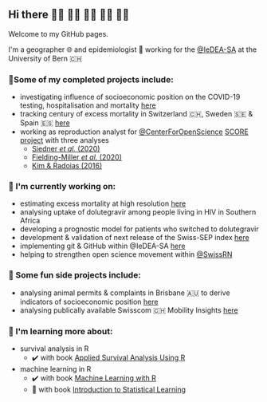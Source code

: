 ## Hi there 🤘🏻 🤘🏼 🤘🏽 🤘🏾 🤘🏿

Welcome to my GitHub pages.  

I'm a geographer 🌐 and epidemiologist 🦠 working for the [@IeDEA-SA](https://github.com/IeDEA-SA) at the University of Bern 🇨🇭

### 📜Some of my completed projects include:
- investigating influence of socioeconomic position on the COVID-19 testing, hospitalisation and mortality [here](https://github.com/jriou/covid-sep-ch)  
- tracking century of excess mortality in Switzerland 🇨🇭, Sweden 🇸🇪 & Spain 🇪🇸 [here](https://github.com/RPanczak/ISPM_excess-mortality)  
- working as reproduction analyst for [@CenterForOpenScience](https://github.com/CenterForOpenScience) [SCORE project](https://www.cos.io/score) with three analyses
    - [Siedner *et al.* (2020)](https://github.com/RPanczak/SCORE_Siedner_covid_P3NJ)
    - [Fielding-Miller *et al.* (2020)](https://github.com/RPanczak/SCORE_Fielding-Miller_covid_R3pV) 
    - [Kim & Radoias (2016)](https://github.com/RPanczak/SCORE_Kim_SocSciMed_2016_AqDO)    

### 🚀 I'm currently working on:  
- estimating excess mortality at high resolution [here](https://github.com/RPanczak/ISPM_geo-mortality)  
- analysing uptake of dolutegravir among people living in HIV in Southern Africa  
- developing a prognostic model for patients who switched to dolutegravir  
- development & validation of next release of the Swiss-SEP index [here](https://github.com/RPanczak/SNC_Swiss-SEP4)  
- implementing git & GitHub within @IeDEA-SA [here](https://github.com/IeDEA-SA/IeDEA_WG-open-science)
- helping to strengthen open science movement within [@SwissRN](https://github.com/SwissRN)  

### 🎡 Some fun side projects include:  
- analysing animal permits & complaints in Brisbane 🇦🇺 to derive indicators of socioeconomic position [here](https://github.com/RPanczak/FUN_BCC-animals)  
- analysing publically available Swisscom 🇨🇭 Mobility Insights [here](https://github.com/RPanczak/FUN_swisscom)  

### 🧐 I'm learning more about:  
- survival analysis in R 
    - ✔️ with book [Applied Survival Analysis Using R](https://github.com/RPanczak/R_ASAuR)
- machine learning in R 
    - ✔️ with book [Machine Learning with R](https://github.com/RPanczak/R_MLwR) 
    - 🚧 with book [Introduction to Statistical Learning](https://github.com/RPanczak/R_ISLR)
<!--
**RPanczak/RPanczak** is a ✨ _special_ ✨ repository because its `README.md` (this file) appears on your GitHub profile.

Here are some ideas to get you started:


- 🌱 I’m currently learning ...
- 👯 I’m looking to collaborate on ...
- 🤔 I’m looking for help with ...
- 💬 Ask me about ...
- 📫 How to reach me: ...
- ⚡ Fun fact: ...
-->
